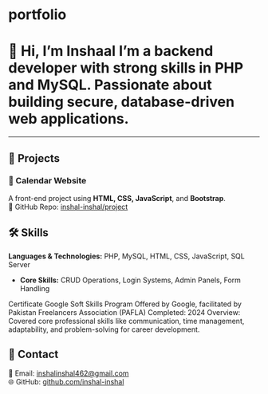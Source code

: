 # portfolio
# 👋 Hi, I’m Inshaal  I’m a backend developer with strong skills in PHP and MySQL. Passionate about building secure, database-driven web applications.

---


## 💼 Projects

### 📅 Calendar Website  
A front-end project using **HTML, CSS, JavaScript**, and **Bootstrap**.  
🔗 GitHub Repo: [inshal-inshal/project](https://github.com/inshal-inshal/project)


## 🛠 Skills
**Languages & Technologies:** 
PHP, MySQL, HTML, CSS, JavaScript, SQL Server  
- **Core Skills:** CRUD Operations, Login Systems, Admin Panels, Form Handling

Certificate
Google Soft Skills Program
Offered by Google, facilitated by Pakistan Freelancers Association (PAFLA)
Completed: 2024
Overview: Covered core professional skills like communication, time management, adaptability, and problem-solving for career development.
  
## 📩 Contact
📧 Email: inshalinshal462@gmail.com  
🌐 GitHub: [github.com/inshal-inshal](https://github.com/inshal-inshal)

